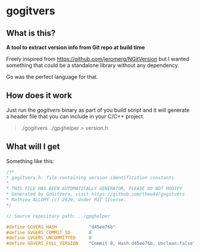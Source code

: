 # gogitvers

## What is this?

__A tool to extract version info from Git repo at build time__

Freely inspired from https://github.com/jeromerg/NGitVersion
but I wanted something that could be a standalone library without any dependency.

Go was the perfect language for that.

## How does it work

Just run the *gogitvers* binary as part of you build script and it will generate a header file that you can include in your C/C++ project.
> ./gogitvers ../gpghelper > version.h

## What will I get

Something like this:
```C
/**
* gogitvers.h: file containing version identification constants
*
* THIS FILE HAS BEEN AUTOMATICALLY GENERATOR, PLEASE DO NOT MODIFY
* Generated by GoGitVers, visit https://github.com/thew44/gogitvers
* Mathieu ALLORY (c) 2020, Under MIT license.
*/

// Source repository path: ../gpghelper

#define GGVERS_HASH            "d45ee76b"
#define GVGERS_COMMIT_ID       8
#define GVGERS_UNCOMMITTED     0
#define GGVERS_FULL_VERSION    "Commit 8, Hash d45ee76b, Unclean:false"
```
